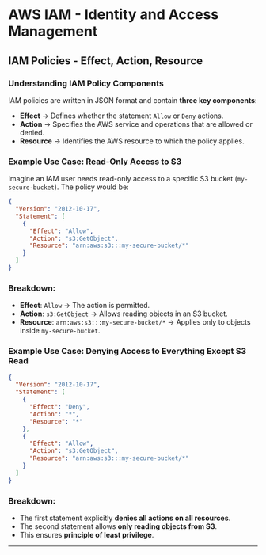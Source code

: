 # AWS IAM - Identity and Access Management

## **IAM Policies - Effect, Action, Resource**

### **Understanding IAM Policy Components**
IAM policies are written in JSON format and contain **three key components**:

- **Effect** → Defines whether the statement `Allow` or `Deny` actions.
- **Action** → Specifies the AWS service and operations that are allowed or denied.
- **Resource** → Identifies the AWS resource to which the policy applies.

### **Example Use Case: Read-Only Access to S3**
Imagine an IAM user needs read-only access to a specific S3 bucket (`my-secure-bucket`). The policy would be:

```json
{
  "Version": "2012-10-17",
  "Statement": [
    {
      "Effect": "Allow",
      "Action": "s3:GetObject",
      "Resource": "arn:aws:s3:::my-secure-bucket/*"
    }
  ]
}
```

### **Breakdown:**
- **Effect**: `Allow` → The action is permitted.
- **Action**: `s3:GetObject` → Allows reading objects in an S3 bucket.
- **Resource**: `arn:aws:s3:::my-secure-bucket/*` → Applies only to objects inside `my-secure-bucket`.

### **Example Use Case: Denying Access to Everything Except S3 Read**
```json
{
  "Version": "2012-10-17",
  "Statement": [
    {
      "Effect": "Deny",
      "Action": "*",
      "Resource": "*"
    },
    {
      "Effect": "Allow",
      "Action": "s3:GetObject",
      "Resource": "arn:aws:s3:::my-secure-bucket/*"
    }
  ]
}
```

### **Breakdown:**
- The first statement explicitly **denies all actions on all resources**.
- The second statement allows **only reading objects from S3**.
- This ensures **principle of least privilege**.

---

